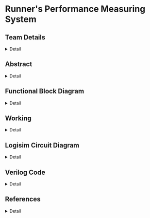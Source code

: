 # Runner's Performance Measuring System

<!-- First Section -->
## Team Details
<details>
  <summary>Detail</summary>

  > Semester: 3rd Sem B. Tech. CSE

  > Section: S1

  > Team ID: S1-T3

  > Member-1: Abhijit Kar, 231CS106, abhijitkar.231cs106@nitk.edu.in

  > Member-2: Sarth Santosh Shah, 231CS154, sarthshah.231cs154@nitk.edu.in

  > Member-3: Aaryan Yadav, 231CS104, aaryanyadav.231cs104@nitk.edu.in
</details>

<!-- Second Section -->
## Abstract
<details>
  <summary>Detail</summary>
  
1. **Motivation:** For a runner, every step marks progress, and every heartbeat reflects determination. Running is more than just physical activity—it’s a journey of self-improvement and resilience. To support this growth, a tool is needed to accurately track performance and inspire continuous improvement. Our goal is to create a system that focuses on essential metrics like steps, distance, and heart rate, without the complexity of overcomplicated devices. One of our teammates, an avid runner who has participated in several college events, identified the need for such a device, believing it would help enhance performance. His experience was a key factor in motivating us to pursue this project. Real-time data offers powerful motivation, pushing runners to reach new personal bests. This project is about more than building a performance tracker; it’s about capturing the spirit of running—helping runners celebrate progress, understand their limits, and push beyond them.

2. **Problem Statement:** Optimizing physical performance is essential for runners, athletes, and fitness enthusiasts in today’s active lifestyle. Effective monitoring of performance metrics is crucial for enhancing training efficiency and ensuring user safety during exercise. While many advanced gadgets are available, the challenge lies in creating a simple, cost-effective, and reliable system using fundamental digital logic components. This project proposes the **Runner’s Performance Monitoring System**, utilizing logic gates to measure essential metrics, including steps taken, distance traveled, maximum heart rate, average heart rate, and safety alerts. The system will provide real-time motivational feedback and safety classifications, empowering runners to enhance their training while remaining safe. The core idea is to design a digital system that operates without the complexity of microcontrollers or software solutions. It will leverage combinational circuits, counters, registers, flip-flops, and comparators to process and display necessary data, enabling efficient operation focused on critical parameters for tracking, optimizing, and ensuring the safety of a runner’s performance.

3. **Features:** This system is designed to assist athletes in monitoring their performance during running sessions, using both sequential and combinational circuits. It consists of five key components:
    1. **Heartbeat Monitoring System:** Plays a crucial role in ensuring the athlete’s safety during workouts. It continuously monitors heart rate inputs taken at regular intervals and calculates the average heartbeat instantaneously.
    - The system has two types of classifications:
      - Based on the instantaneous heart rate:
        - a. **Green State (Safe Heartbeat):** Indicates that the athlete’s heart rate is within a safe range, allowing them to continue their activity without concern.
        - b. **Yellow State (Warning):** Signals that the heart rate is approaching a threshold that may require caution, prompting the athlete to be aware of their exertion level.
        - c. **Red State (Emergency Heartbeat):** Represents a critical condition where the heart rate exceeds safe limits. If this state is reached, an alarm is triggered to alert the athlete to take immediate action.
      - Based on the average heart rate: At the end of the run, the system evaluates the athlete’s average heart rate and classifies their performance into one of three distinct stages:
        - a. **Warmup Zone:** The athlete’s average heart rate remains low, indicating a light exercise intensity, suitable for warming up the body before engaging in more strenuous activity.
        - b. **Fat Burning Zone:** The heart rate is elevated to an optimal range for burning fat, where the body efficiently uses fat as the primary energy source. This zone is ideal for sustained, moderate-intensity exercise.
        - c. **Maximum Effort Zone:** The heart rate reaches a high level, pushing the athlete into a more intense workout. This is ideal for short bursts of high-intensity effort.
    - Additionally, the system records the peak heartbeat of the athlete during the session, providing valuable data for evaluating cardiovascular fitness. Knowing the peak heart rate helps athletes adjust their training intensity and avoid overexertion.
    2. **Pedometer:** Tracks the steps covered by the athlete and calculates the distance traveled during their run. It requires the user to input their stride length, which allows for accurate distance measurements.
    - **Key Features include:**
      - **Real-Time Step Counting:** Continuously counts the number of steps taken, providing immediate feedback on the athlete’s activity level.
      - **Distance Calculation:** Displays the total distance covered based on the stride length, enabling athletes to set and achieve distance goals.
      - **Speed Calculation:** Calculates and displays the athlete’s speed in real-time, helping them gauge their pace and make adjustments as needed.
      - **Time Tracking:** Records the duration of the workout, allowing users to analyze their pace and improve their running strategy.
      - **Calories Burnt Calculation and Display:** The system provides an estimate of how many calories the athlete has burned during the session.

    3. **Alarm System:** An integrated alarm system is triggered when the heart rate enters the red state. This alarm acts as a critical safety feature, alerting the athlete to take immediate action to prevent potential health risks.

    4. **End of Session Summary:** At the conclusion of each workout session, the system provides a comprehensive end-of-session summary. This summary includes:
    - Average heartbeat
    - Peak heartbeat
    - Total distance covered
    - Total steps taken
    - Total calories burnt
    - Total workout duration
    This summary helps athletes analyze their performance, set future goals, and track their progress over time.
</details>

<!-- Third Section -->
## Functional Block Diagram
<details>
  <summary>Detail</summary>

</details>

<!-- Fourth Section -->
## Working
<details>
  <summary>Detail</summary>

  > Explain how your model works with the help of a functional table (compulsory) followed by the flowchart.
</details>

<!-- Fifth Section -->
## Logisim Circuit Diagram
<details>
  <summary>Detail</summary>

  > Update a neat logisim circuit diagram.
</details>

<!-- Sixth Section -->
## Verilog Code
<details>
  <summary>Detail</summary>

  > Neatly update the Verilog code in code style only.
</details>

## References
<details>
  <summary>Detail</summary>

</details>
